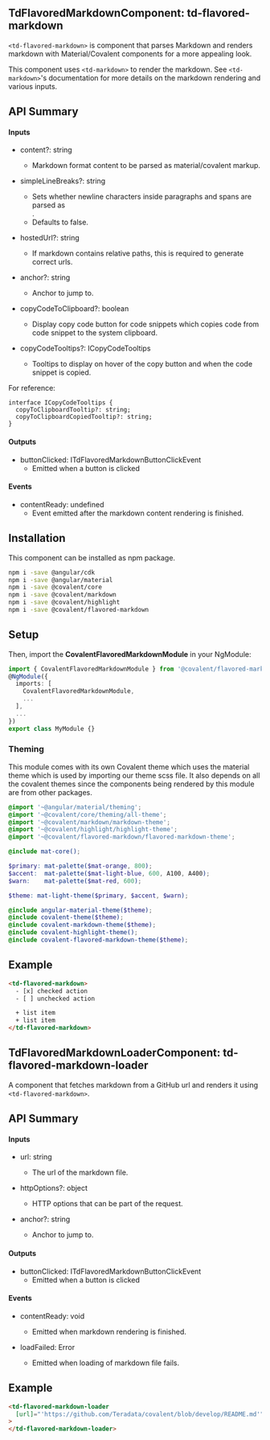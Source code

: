 ## TdFlavoredMarkdownComponent: td-flavored-markdown

`<td-flavored-markdown>` is component that parses Markdown and renders markdown with Material/Covalent components for a more appealing look.

This component uses `<td-markdown>` to render the markdown. See `<td-markdown>`'s documentation for more details on the markdown rendering and various inputs.

## API Summary

#### Inputs

+ content?: string
  + Markdown format content to be parsed as material/covalent markup.

+ simpleLineBreaks?: string
  + Sets whether newline characters inside paragraphs and spans are parsed as <br/>.
  + Defaults to false.

+ hostedUrl?: string
  + If markdown contains relative paths, this is required to generate correct urls.

+ anchor?: string
  + Anchor to jump to.

+ copyCodeToClipboard?: boolean
  + Display copy code button for code snippets which copies code from code snippet to the system clipboard.
+ copyCodeTooltips?: ICopyCodeTooltips
  + Tooltips to display on hover of the copy button and when the code snippet is copied.

For reference:
```
interface ICopyCodeTooltips {
  copyToClipboardTooltip?: string;
  copyToClipboardCopiedTooltip?: string;
}
```  
#### Outputs

+ buttonClicked: ITdFlavoredMarkdownButtonClickEvent
  + Emitted when a button is clicked

#### Events

+ contentReady: undefined
  + Event emitted after the markdown content rendering is finished.


## Installation

This component can be installed as npm package.

```bash
npm i -save @angular/cdk
npm i -save @angular/material
npm i -save @covalent/core
npm i -save @covalent/markdown
npm i -save @covalent/highlight
npm i -save @covalent/flavored-markdown
```

## Setup

Then, import the **CovalentFlavoredMarkdownModule** in your NgModule:

```typescript
import { CovalentFlavoredMarkdownModule } from '@covalent/flavored-markdown';
@NgModule({
  imports: [
    CovalentFlavoredMarkdownModule,
    ...
  ],
  ...
})
export class MyModule {}
```

### Theming

This module comes with its own Covalent theme which uses the material theme which is used by importing our theme scss file. It also depends on all the covalent themes since the components being rendered by this module are from other packages.

```scss
@import '~@angular/material/theming';
@import '~@covalent/core/theming/all-theme';
@import '~@covalent/markdown/markdown-theme';
@import '~@covalent/highlight/highlight-theme';
@import '~@covalent/flavored-markdown/flavored-markdown-theme';

@include mat-core();

$primary: mat-palette($mat-orange, 800);
$accent:  mat-palette($mat-light-blue, 600, A100, A400);
$warn:    mat-palette($mat-red, 600);

$theme: mat-light-theme($primary, $accent, $warn);

@include angular-material-theme($theme);
@include covalent-theme($theme);
@include covalent-markdown-theme($theme);
@include covalent-highlight-theme();
@include covalent-flavored-markdown-theme($theme);
```

## Example

```html
<td-flavored-markdown>
  - [x] checked action
  - [ ] unchecked action

  + list item
  + list item
</td-flavored-markdown>
```



## TdFlavoredMarkdownLoaderComponent: td-flavored-markdown-loader

A component that fetches markdown from a GitHub url and renders it using `<td-flavored-markdown>`.

## API Summary

#### Inputs

+ url: string
  + The url of the markdown file.

+ httpOptions?: object
  + HTTP options that can be part of the request.

+ anchor?: string
  + Anchor to jump to.

#### Outputs

+ buttonClicked: ITdFlavoredMarkdownButtonClickEvent
  + Emitted when a button is clicked

#### Events

+ contentReady: void
  + Emitted when markdown rendering is finished.

+ loadFailed: Error
  + Emitted when loading of markdown file fails.


## Example

```html
<td-flavored-markdown-loader
  [url]="'https://github.com/Teradata/covalent/blob/develop/README.md'"
>
</td-flavored-markdown-loader>
```
